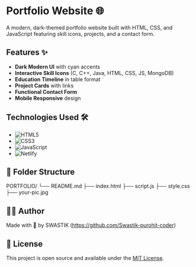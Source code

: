 # Portfolio Website 🌐

A modern, dark-themed portfolio website built with HTML, CSS, and JavaScript featuring skill icons, projects, and a contact form.


## Features ✨
- **Dark Modern UI** with cyan accents
- **Interactive Skill Icons** (C, C++, Java, HTML, CSS, JS, MongoDB)
- **Education Timeline** in table format
- **Project Cards** with links
- **Functional Contact Form** 
- **Mobile Responsive** design

## Technologies Used 🛠️
- ![HTML5](https://img.shields.io/badge/-HTML5-E34F26?logo=html5&logoColor=white)
- ![CSS3](https://img.shields.io/badge/-CSS3-1572B6?logo=css3&logoColor=white)
- ![JavaScript](https://img.shields.io/badge/-JavaScript-F7DF1E?logo=javascript&logoColor=black)
- ![Netlify](https://img.shields.io/badge/-Netlify-00C7B7?logo=netlify&logoColor=white)
 ## 📁 Folder Structure
PORTFOLIO/
└── README.md
├── index.html
├── script.js
├── style.css
├── your-pic.jpg

## 🧑‍💻 Author

Made with 💙 by SWASTIK (https://github.com/Swastik-purohit-coder)

## 📄 License

This project is open source and available under the [MIT License](LICENSE).
